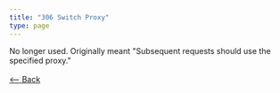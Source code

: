 ```yaml
---
title: "306 Switch Proxy"
type: page
---
```

No longer used. Originally meant "Subsequent requests should use the specified proxy."<br /><br />[<-- Back](../../http_codes.md)